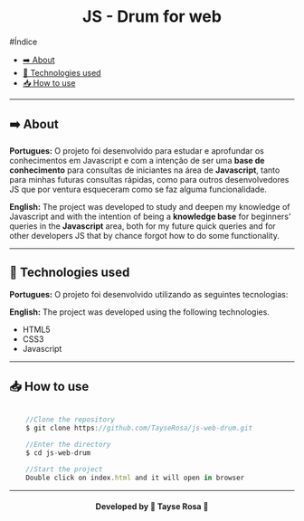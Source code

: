 
<h1 align="center"> JS - Drum for web </h1>

#Índice
- [➡️ About](#️-about)
- [🚀 Technologies used](#-technologies-used)
- [📥 How to use](#-how-to-use)

---


## ➡️ About
<b>Portugues:</b>
O projeto foi desenvolvido para estudar e aprofundar os conhecimentos em Javascript e com a intenção de ser uma **base de conhecimento** para consultas de iniciantes na área de **Javascript**, tanto para minhas futuras consultas rápidas, como para outros desenvolvedores JS que por ventura esqueceram como se faz alguma funcionalidade.

<b>English:</b>
The project was developed to study and deepen my knowledge of Javascript and with the intention of being a **knowledge base** for beginners' queries in the **Javascript** area, both for my future quick queries and for other developers JS that by chance forgot how to do some functionality.

---

## 🚀 Technologies used
<b>Portugues:</b>
O projeto foi desenvolvido utilizando as seguintes tecnologias:

<b>English:</b>
The project was developed using the following technologies.

- HTML5
- CSS3
- Javascript

---

## 📥 How to use
```js

    //Clone the repository
    $ git clone https://github.com/TayseRosa/js-web-drum.git

    //Enter the directory 
    $ cd js-web-drum

    //Start the project
    Double click on index.html and it will open in browser

``` 

---
<h4 align="center"> Developed by 🚀 Tayse Rosa 🌸 </h4>